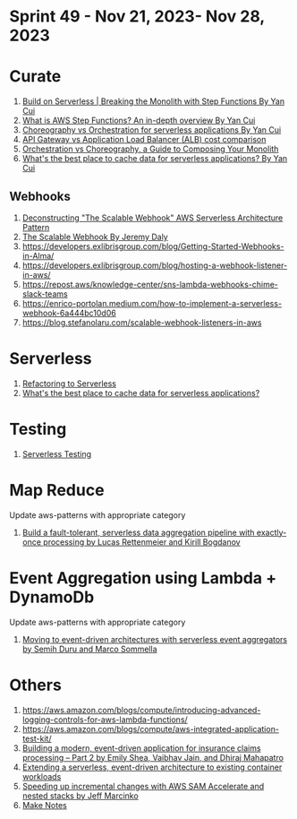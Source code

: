 <h1>Sprint 49 - Nov 21, 2023- Nov 28, 2023</h1>

# Curate

1. [Build on Serverless | Breaking the Monolith with Step Functions By Yan Cui](https://www.youtube.com/watch?v=CFelZoLjF50)
1. [What is AWS Step Functions? An in-depth overview By Yan Cui](https://www.youtube.com/watch?v=BTLQjUb2EPk)
1. [Choreography vs Orchestration for serverless applications By Yan Cui](https://www.youtube.com/watch?v=ZFYSM5ILzUQ)
1. [API Gateway vs Application Load Balancer (ALB) cost comparison](https://www.youtube.com/watch?v=cCSEBfIFJ8g)
1. [Orchestration vs Choreography, a Guide to Composing Your Monolith](https://www.youtube.com/watch?v=_OaOht0n9jA)
1. [What's the best place to cache data for serverless applications? By Yan Cui](https://www.youtube.com/watch?v=8jMPh5ukJbE)

## Webhooks
1. [Deconstructing "The Scalable Webhook" AWS Serverless Architecture Pattern](https://www.youtube.com/watch?v=kRI7QJfGBI8&t=38s)
1. [The Scalable Webhook By Jeremy Daly](https://www.jeremydaly.com/the-scalable-webhook/)
1. https://developers.exlibrisgroup.com/blog/Getting-Started-Webhooks-in-Alma/
1. https://developers.exlibrisgroup.com/blog/hosting-a-webhook-listener-in-aws/
1. https://repost.aws/knowledge-center/sns-lambda-webhooks-chime-slack-teams
1. https://enrico-portolan.medium.com/how-to-implement-a-serverless-webhook-6a444bc10d06
1. https://blog.stefanolaru.com/scalable-webhook-listeners-in-aws


# Serverless

1. [Refactoring to Serverless](https://serverlessland.com/content/guides/refactoring-serverless/introduction)
1. [What's the best place to cache data for serverless applications?](https://www.youtube.com/watch?v=8jMPh5ukJbE)

# Testing

1. [Serverless Testing](../my-tracks/serverless-testing.md)

# Map Reduce

Update aws-patterns with appropriate category

1. [Build a fault-tolerant, serverless data aggregation pipeline with exactly-once processing by Lucas Rettenmeier and Kirill Bogdanov](https://aws.amazon.com/blogs/database/build-a-fault-tolerant-serverless-data-aggregation-pipeline-with-exactly-once-processing/)

# Event Aggregation using Lambda + DynamoDb

Update aws-patterns with appropriate category

1. [Moving to event-driven architectures with serverless event aggregators by Semih Duru and Marco Sommella ](https://aws.amazon.com/blogs/mt/moving-to-event-driven-architectures-with-serverless-event-aggregators/)


# Others

1. https://aws.amazon.com/blogs/compute/introducing-advanced-logging-controls-for-aws-lambda-functions/
1. https://aws.amazon.com/blogs/compute/aws-integrated-application-test-kit/
1. [Building a modern, event-driven application for insurance claims processing – Part 2 by Emily Shea, Vaibhav Jain, and Dhiraj Mahapatro](https://aws.amazon.com/blogs/industries/building-a-modern-event-driven-application-for-insurance-claims-processing-part-2/)
1. [Extending a serverless, event-driven architecture to existing container workloads](https://aws.amazon.com/blogs/compute/extending-a-serverless-event-driven-architecture-to-existing-container-workloads/)
1. [Speeding up incremental changes with AWS SAM Accelerate and nested stacks by Jeff Marcinko](https://aws.amazon.com/blogs/compute/speeding-up-incremental-changes-with-aws-sam-accelerate-and-nested-stacks/)
1. [Make Notes](https://aws.amazon.com/blogs/compute/building-storage-first-applications-with-http-apis-service-integrations/)